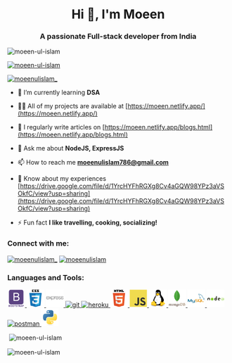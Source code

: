 <h1 align="center">Hi 👋, I'm Moeen</h1>
<h3 align="center">A passionate Full-stack developer from India</h3>

<p align="left"> <img src="https://komarev.com/ghpvc/?username=moeen-ul-islam&label=Profile%20views&color=0e75b6&style=flat" alt="moeen-ul-islam" /> </p>

<p align="left"> <a href="https://github.com/ryo-ma/github-profile-trophy"><img src="https://github-profile-trophy.vercel.app/?username=moeen-ul-islam" alt="moeen-ul-islam" /></a> </p>

<p align="left"> <a href="https://twitter.com/moeenulislam_" target="blank"><img src="https://img.shields.io/twitter/follow/moeenulislam_?logo=twitter&style=for-the-badge" alt="moeenulislam_" /></a> </p>

- 🌱 I’m currently learning **DSA**

- 👨‍💻 All of my projects are available at [https://moeen.netlify.app/](https://moeen.netlify.app/)

- 📝 I regularly write articles on [https://moeen.netlify.app/blogs.html](https://moeen.netlify.app/blogs.html)

- 💬 Ask me about **NodeJS, ExpressJS**

- 📫 How to reach me **moeenulislam786@gmail.com**

- 📄 Know about my experiences [https://drive.google.com/file/d/1YrcHYFhRGXg8Cv4aGQW98YPz3aVSOkfC/view?usp=sharing](https://drive.google.com/file/d/1YrcHYFhRGXg8Cv4aGQW98YPz3aVSOkfC/view?usp=sharing)

- ⚡ Fun fact **I like travelling, cooking, socializing!**

<h3 align="left">Connect with me:</h3>
<p align="left">
<a href="https://twitter.com/moeenulislam_" target="blank"><img align="center" src="https://raw.githubusercontent.com/rahuldkjain/github-profile-readme-generator/master/src/images/icons/Social/twitter.svg" alt="moeenulislam_" height="30" width="40" /></a>
<a href="https://linkedin.com/in/moeenulislam" target="blank"><img align="center" src="https://raw.githubusercontent.com/rahuldkjain/github-profile-readme-generator/master/src/images/icons/Social/linked-in-alt.svg" alt="moeenulislam" height="30" width="40" /></a>
</p>

<h3 align="left">Languages and Tools:</h3>
<p align="left"> <a href="https://getbootstrap.com" target="_blank"> <img src="https://raw.githubusercontent.com/devicons/devicon/master/icons/bootstrap/bootstrap-plain-wordmark.svg" alt="bootstrap" width="40" height="40"/> </a> <a href="https://www.w3schools.com/css/" target="_blank"> <img src="https://raw.githubusercontent.com/devicons/devicon/master/icons/css3/css3-original-wordmark.svg" alt="css3" width="40" height="40"/> </a> <a href="https://expressjs.com" target="_blank"> <img src="https://raw.githubusercontent.com/devicons/devicon/master/icons/express/express-original-wordmark.svg" alt="express" width="40" height="40"/> </a> <a href="https://git-scm.com/" target="_blank"> <img src="https://www.vectorlogo.zone/logos/git-scm/git-scm-icon.svg" alt="git" width="40" height="40"/> </a> <a href="https://heroku.com" target="_blank"> <img src="https://www.vectorlogo.zone/logos/heroku/heroku-icon.svg" alt="heroku" width="40" height="40"/> </a> <a href="https://www.w3.org/html/" target="_blank"> <img src="https://raw.githubusercontent.com/devicons/devicon/master/icons/html5/html5-original-wordmark.svg" alt="html5" width="40" height="40"/> </a> <a href="https://developer.mozilla.org/en-US/docs/Web/JavaScript" target="_blank"> <img src="https://raw.githubusercontent.com/devicons/devicon/master/icons/javascript/javascript-original.svg" alt="javascript" width="40" height="40"/> </a> <a href="https://www.linux.org/" target="_blank"> <img src="https://raw.githubusercontent.com/devicons/devicon/master/icons/linux/linux-original.svg" alt="linux" width="40" height="40"/> </a> <a href="https://www.mongodb.com/" target="_blank"> <img src="https://raw.githubusercontent.com/devicons/devicon/master/icons/mongodb/mongodb-original-wordmark.svg" alt="mongodb" width="40" height="40"/> </a> <a href="https://www.mysql.com/" target="_blank"> <img src="https://raw.githubusercontent.com/devicons/devicon/master/icons/mysql/mysql-original-wordmark.svg" alt="mysql" width="40" height="40"/> </a> <a href="https://nodejs.org" target="_blank"> <img src="https://raw.githubusercontent.com/devicons/devicon/master/icons/nodejs/nodejs-original-wordmark.svg" alt="nodejs" width="40" height="40"/> </a> <a href="https://postman.com" target="_blank"> <img src="https://www.vectorlogo.zone/logos/getpostman/getpostman-icon.svg" alt="postman" width="40" height="40"/> </a> <a href="https://www.python.org" target="_blank"> <img src="https://raw.githubusercontent.com/devicons/devicon/master/icons/python/python-original.svg" alt="python" width="40" height="40"/> </a> </p>

<p>&nbsp;<img align="center" src="https://github-readme-stats.vercel.app/api?username=moeen-ul-islam&show_icons=true&locale=en" alt="moeen-ul-islam" /></p>

<p><img align="center" src="https://github-readme-streak-stats.herokuapp.com/?user=moeen-ul-islam&" alt="moeen-ul-islam" /></p>
